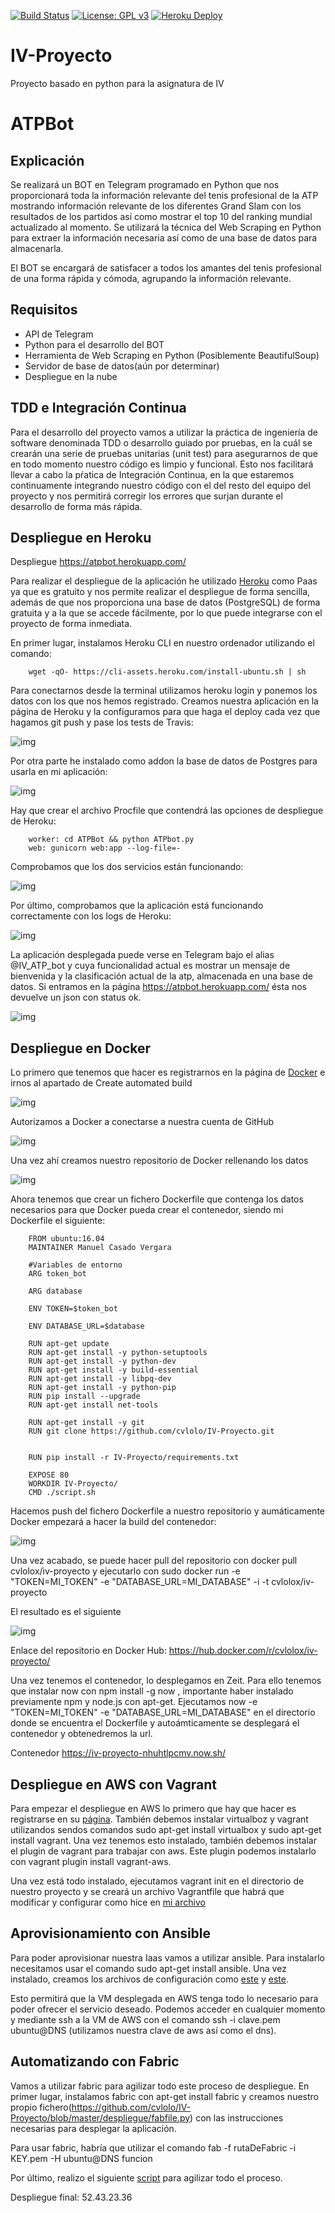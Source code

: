 [![Build Status](https://travis-ci.org/cvlolo/IV-Proyecto.svg?branch=master)](https://travis-ci.org/cvlolo/IV-Proyecto)
[![License: GPL v3](https://img.shields.io/badge/License-GPL%20v3-blue.svg)](https://www.gnu.org/licenses/gpl-3.0)
[![Heroku Deploy](https://www.herokucdn.com/deploy/button.svg)](https://heroku.com/deploy?template=https://github.com/cvlolo/IV-Proyecto)

# IV-Proyecto

Proyecto basado en python para la asignatura de IV

# ATPBot

## Explicación

Se realizará un BOT en Telegram programado en Python que nos proporcionará toda la información relevante del tenis profesional de la ATP 
mostrando información relevante de los diferentes Grand Slam con los resultados de los partidos así como mostrar el top 10 del ranking mundial actualizado al momento.
Se utilizará la técnica del Web Scraping en Python para extraer la información necesaria así como de una base de datos para almacenarla.

El BOT se encargará de satisfacer a todos los amantes del tenis profesional de una forma rápida y cómoda, agrupando la información relevante.

## Requisitos 

* API de Telegram
* Python para el desarrollo del BOT
* Herramienta de Web Scraping en Python (Posiblemente BeautifulSoup)
* Servidor de base de datos(aún por determinar)
* Despliegue en la nube


## TDD e Integración Continua 

Para el desarrollo del proyecto vamos a utilizar la práctica de ingeniería de software denominada TDD o desarrollo guiado por pruebas, en la cuál se crearán una serie de pruebas unitarias (unit test) para asegurarnos de que en todo momento nuestro código es limpio y funcional. Esto nos facilitará llevar a cabo la pŕatica de Integración Continua, en la que estaremos continuamente integrando nuestro código con el del resto del equipo del proyecto y nos permitirá corregir los errores que surjan durante el desarrollo de forma más rápida. 

## Despliegue en Heroku

Despliegue https://atpbot.herokuapp.com/

Para realizar el despliegue de la aplicación he utilizado [Heroku](https://dashboard.heroku.com/) como Paas ya que es gratuito y nos permite realizar el despliegue de forma sencilla, además de que nos proporciona una base de datos (PostgreSQL) de forma gratuita y a la que se accede fácilmente, por lo que puede integrarse con el proyecto de forma inmediata.

En primer lugar, instalamos Heroku CLI en nuestro ordenador utilizando el comando:

		wget -qO- https://cli-assets.heroku.com/install-ubuntu.sh | sh

Para conectarnos desde la terminal utilizamos heroku login y ponemos los datos con los que nos hemos registrado. Creamos nuestra aplicación en la página de Heroku y la configuramos para que haga el deploy cada vez que hagamos git push y pase los tests de Travis: 

![img](https://github.com/cvlolo/IV-Proyecto/blob/master/img/HEroku1.png)

Por otra parte he instalado como addon la base de datos de Postgres para usarla en mi aplicación:

![img](https://github.com/cvlolo/IV-Proyecto/blob/master/img/Heroku2.png)

Hay que crear el archivo Procfile que contendrá las opciones de despliegue de Heroku:

		worker: cd ATPBot && python ATPbot.py 
		web: gunicorn web:app --log-file=-

Comprobamos que los dos servicios están funcionando:

![img](https://github.com/cvlolo/IV-Proyecto/blob/master/img/Heroku3.png)

Por último, comprobamos que la aplicación está funcionando correctamente con los logs de Heroku:

![img](https://github.com/cvlolo/IV-Proyecto/blob/master/img/heroku4.png)

La aplicación desplegada puede verse en Telegram bajo el alias @IV_ATP_bot y cuya funcionalidad actual es mostrar un mensaje de bienvenida y la clasificación actual de la atp, almacenada en
una base de datos. Si entramos en la página https://atpbot.herokuapp.com/ ésta nos devuelve un json con status ok.

![img](https://github.com/cvlolo/IV-Proyecto/blob/master/img/heroku5.png)

## Despliegue en Docker

Lo primero que tenemos que hacer es registrarnos en la página de [Docker](https://www.docker.com/) e irnos al apartado de Create automated build

![img](https://github.com/cvlolo/IV-Proyecto/blob/master/img/Docker.png)

Autorizamos a Docker a conectarse a nuestra cuenta de GitHub

![img](https://github.com/cvlolo/IV-Proyecto/blob/master/img/Docker2.png)

Una vez ahí creamos nuestro repositorio de Docker rellenando los datos 

![img](https://github.com/cvlolo/IV-Proyecto/blob/master/img/Docker3.png)

Ahora tenemos que crear un fichero Dockerfile que contenga los datos necesarios para que Docker pueda crear el contenedor, siendo mi Dockerfile el siguiente:

		FROM ubuntu:16.04
		MAINTAINER Manuel Casado Vergara

		#Variables de entorno
		ARG token_bot

		ARG database

		ENV TOKEN=$token_bot

		ENV DATABASE_URL=$database

		RUN apt-get update
		RUN apt-get install -y python-setuptools
		RUN apt-get install -y python-dev
		RUN apt-get install -y build-essential
		RUN apt-get install -y libpq-dev
		RUN apt-get install -y python-pip
		RUN pip install --upgrade
		RUN apt-get install net-tools

		RUN apt-get install -y git
		RUN git clone https://github.com/cvlolo/IV-Proyecto.git


		RUN pip install -r IV-Proyecto/requirements.txt

		EXPOSE 80
		WORKDIR IV-Proyecto/
		CMD ./script.sh

Hacemos push del fichero Dockerfile a nuestro repositorio y aumáticamente Docker empezará a hacer la build del contenedor:

![img](https://github.com/cvlolo/IV-Proyecto/blob/master/img/Docker4.png)

Una vez acabado, se puede hacer pull del repositorio con docker pull cvlolox/iv-proyecto y ejecutarlo con sudo docker run -e "TOKEN=MI_TOKEN" -e "DATABASE_URL=MI_DATABASE" -i -t cvlolox/iv-proyecto

El resultado es el siguiente 

![img](https://github.com/cvlolo/IV-Proyecto/blob/master/img/Docker5.png)

Enlace del repositorio en Docker Hub: https://hub.docker.com/r/cvlolox/iv-proyecto/

Una vez tenemos el contenedor, lo desplegamos en Zeit. Para ello tenemos que instalar now con npm install -g now , importante haber instalado previamente npm y node.js con apt-get. 
Ejecutamos now -e "TOKEN=MI_TOKEN" -e "DATABASE_URL=MI_DATABASE" en el directorio donde se encuentra el Dockerfile y autoámticamente se desplegará el contenedor y obtenedremos la url.

Contenedor https://iv-proyecto-nhuhtlpcmv.now.sh/

## Despliegue en AWS con Vagrant

Para empezar el despliegue en AWS lo primero que hay que hacer es registrarse en su [página](https://aws.amazon.com/es/).
También debemos instalar virtualboz y vagrant utilizandos sendos comandos  sudo apt-get install virtualbox y  sudo apt-get install vagrant.
Una vez tenemos esto instalado, también debemos instalar el plugin de vagrant para trabajar con aws. Este plugin podemos instalarlo con vagrant plugin install vagrant-aws.

Una vez está todo instalado, ejecutamos vagrant init en el directorio de  nuestro proyecto y se creará un archivo Vagrantfile que habrá que modificar y configurar como hice en [mi archivo](https://github.com/cvlolo/IV-Proyecto/blob/master/Vagrantfile)

## Aprovisionamiento con Ansible

Para poder aprovisionar nuestra Iaas vamos a utilizar ansible. Para instalarlo necesitamos usar el comando  sudo apt-get install ansible. Una vez instalado, creamos los archivos de configuración como [este](https://github.com/cvlolo/IV-Proyecto/blob/master/ansibleConf.yml) y [este](https://github.com/cvlolo/IV-Proyecto/blob/master/ansible.cfg).

Esto permitirá que la VM desplegada en AWS tenga todo lo necesario para poder ofrecer el servicio deseado. Podemos acceder en cualquier momento y mediante ssh a la VM de AWS con el comando ssh -i clave.pem ubuntu@DNS (utilizamos nuestra clave de aws así como el dns).

## Automatizando con Fabric

Vamos a utilizar fabric para agilizar todo este proceso de despliegue. En primer lugar, instalamos fabric con apt-get install fabric y creamos nuestro propio fichero(https://github.com/cvlolo/IV-Proyecto/blob/master/despliegue/fabfile.py) con las instrucciones necesarias para desplegar la aplicación.

Para usar fabric, habría que utilizar el comando fab -f rutaDeFabric -i KEY.pem -H ubuntu@DNS funcion

Por último, realizo el siguiente [script](https://github.com/cvlolo/IV-Proyecto/blob/master/provision/auto.sh) para agilizar todo el proceso.

Despliegue final: 52.43.23.36









